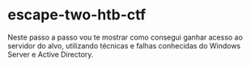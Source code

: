# escape-two-htb-ctf
Neste passo a passo vou te mostrar como consegui ganhar acesso ao servidor do alvo, utilizando técnicas e falhas conhecidas do Windows Server e Active Directory.
